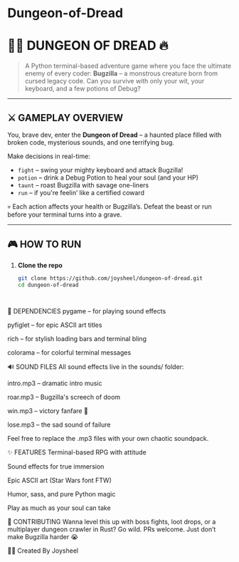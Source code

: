 # Dungeon-of-Dread

# 🧙‍♂️ DUNGEON OF DREAD 🔥

> A Python terminal-based adventure game where you face the ultimate enemy of every coder: **Bugzilla** – a monstrous creature born from cursed legacy code. Can you survive with only your wit, your keyboard, and a few potions of Debug?

---

## ⚔️ GAMEPLAY OVERVIEW

You, brave dev, enter the **Dungeon of Dread** – a haunted place filled with broken code, mysterious sounds, and one terrifying bug.

Make decisions in real-time:

- `fight` – swing your mighty keyboard and attack Bugzilla!
- `potion` – drink a Debug Potion to heal your soul (and your HP)
- `taunt` – roast Bugzilla with savage one-liners
- `run` – if you're feelin’ like a certified coward

💀 Each action affects your health or Bugzilla’s. Defeat the beast or run before your terminal turns into a grave.

---

## 🎮 HOW TO RUN

1. **Clone the repo**
   ```bash
   git clone https://github.com/joysheel/dungeon-of-dread.git
   cd dungeon-of-dread




🧾 DEPENDENCIES
pygame – for playing sound effects

pyfiglet – for epic ASCII art titles

rich – for stylish loading bars and terminal bling

colorama – for colorful terminal messages

🔊 SOUND FILES
All sound effects live in the sounds/ folder:

intro.mp3 – dramatic intro music

roar.mp3 – Bugzilla's screech of doom

win.mp3 – victory fanfare 🎉

lose.mp3 – the sad sound of failure

Feel free to replace the .mp3 files with your own chaotic soundpack.

✨ FEATURES
Terminal-based RPG with attitude

Sound effects for true immersion

Epic ASCII art (Star Wars font FTW)

Humor, sass, and pure Python magic

Play as much as your soul can take

🤝 CONTRIBUTING
Wanna level this up with boss fights, loot drops, or a multiplayer dungeon crawler in Rust?
Go wild. PRs welcome. Just don’t make Bugzilla harder 😭

🧙‍♂️ Created By
Joysheel
